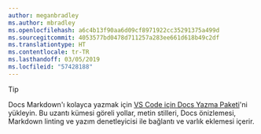 ```yaml
---
author: meganbradley
ms.author: mbradley
ms.openlocfilehash: a6c4b13f90aa6d09cf8971922cc35291375a499d
ms.sourcegitcommit: 4053577bd0478d711257a283ee661d618b49c2df
ms.translationtype: HT
ms.contentlocale: tr-TR
ms.lasthandoff: 03/05/2019
ms.locfileid: "57428188"
---
```

> [!TIP]
> Docs Markdown'ı kolayca yazmak için [VS Code için Docs Yazma Paketi](../../how-to-write-docs-auth-pack.md)'ni yükleyin. Bu uzantı kümesi göreli yollar, metin stilleri, Docs önizlemesi, Markdown linting ve yazım denetleyicisi ile bağlantı ve varlık eklemesi içerir.